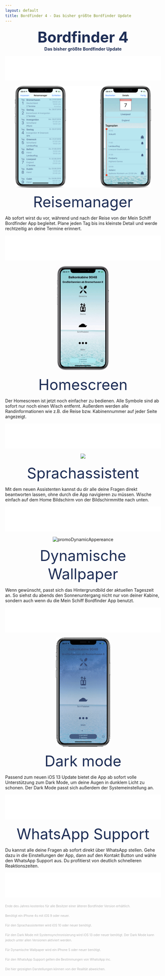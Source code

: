 ```yaml
---
layout: default
title: Bordfinder 4 - Das bisher größte Bordfinder Update
---
```


 <b><center><font color="1E2E56" size="10">Bordfinder 4</font></center></b>
 <b><center><font color="1E2E56">Das bisher größte Bordfinder Update</font></center></b>

 <p style="text-align:center;"><img src="/Promo4.0Resources/whiteBackground.png" alt=" " width="640" height="80"></p>


<p style="text-align:center;"><img src="/Promo4.0Resources/promoManagerCombined.png" alt="TravelMangerPromoImage" width="440" height="327"></p>

<p><center><font color="1E2E56" size="22">Reisemanager</font></center></p>

<p>Ab sofort wirst du vor, während und nach der Reise von der Mein Schiff Bordfinder App begleitet. Plane jeden Tag bis ins kleinste Detail und werde rechtzeitig an deine Termine erinnert.</p>

<p style="text-align:center;"><img src="/Promo4.0Resources/whiteBackground.png" alt=" " width="640" height="80"></p>

<p style="text-align:center;"><img src="/Promo4.0Resources/promoHomescreen.gif" alt="promoHomescreenImage"></p>

<p><center><font color="1E2E56" size="22">Homescreen</font></center></p>

<p>Der Homescreen ist jetzt noch einfacher zu bedienen. Alle Symbole sind ab sofort nur noch einen Wisch entfernt. Außerdem werden alle Randinformationen wie z.B. die Reise bzw. Kabinennummer auf jeder Seite angezeigt.</p>

<p style="text-align:center;"><img src="/Promo4.0Resources/whiteBackground.png" alt=" " width="640" height="80"></p>

<p style="text-align:center;"><img src="/Promo4.0Resources/siriDemoCombined.gif" alt=" " width="300" heighst="125"></p>

<p><center><font color="1E2E56" size="22">Sprachassistent</font></center></p>

<p>Mit dem neuen Assistenten kannst du dir alle deine Fragen direkt beantworten lassen, ohne durch die App navigieren zu müssen. Wische einfach auf dem Home Bildschirm von der Bildschirmmitte nach unten.</p>

<p style="text-align:center;"><img src="/Promo4.0Resources/whiteBackground.png" alt=" " width="640" height="80"></p>


<p style="text-align:center;"><img src="/Promo4.0Resources/promoDynamicAppereance.gif" alt="promoDynamicAppereance" width="175" height="351"></p>

<p><center><font color="1E2E56" size="22">Dynamische Wallpaper</font></center></p>

<p>Wenn gewünscht, passt sich das Hintergrundbild der aktuellen Tageszeit an. So siehst du abends den Sonnenuntergang nicht nur von deiner Kabine, sondern auch wenn du die Mein Schiff Bordfinder App benutzt.</p>

<p style="text-align:center;"><img src="/Promo4.0Resources/whiteBackground.png" alt=" " width="640" height="80"></p>

<p style="text-align:center;"><img src="/Promo4.0Resources/promoDarkMode.gif" alt="promoHomescreen" width="175" height="351"></p>

<p><center><font color="1E2E56" size="22">Dark mode</font></center></p>

<p>Passend zum neuen iOS 13 Update bietet die App ab sofort volle Unterstützung zum Dark Mode, um deine Augen in dunklem Licht zu schonen. Der Dark Mode passt sich außerdem der Systemeinstellung an.</p>

<p style="text-align:center;"><img src="/Promo4.0Resources/whiteBackground.png" alt=" " width="640" height="80"></p>

<p><center><font color="1E2E56" size="22">WhatsApp Support</font></center></p>

<p>Du kannst alle deine Fragen ab sofort direkt über WhatsApp stellen. Gehe dazu in die Einstellungen der App, dann auf den Kontakt Button und wähle den WhatsApp Support aus. Du profitierst von deutlich schnelleren Reaktionszeiten.</p>

<p style="text-align:center;"><img src="/Promo4.0Resources/whiteBackground.png" alt=" " width="640" height="80"></p>

<p><font color="b5b5b5" size="1">Ende des Jahres kostenlos für alle Besitzer einer älteren Bordfinder Version erhältlich.</font></p>
<p><font color="b5b5b5" size="1">Benötigt ein iPhone 4s mit iOS 9 oder neuer.</font></p>
<p><font color="b5b5b5" size="1">Für den Sprachassistenten wird iOS 10 oder neuer benötigt.</font></p>
<p><font color="b5b5b5" size="1">Für den Dark Mode mit Systemsynchronisierung wird iOS 13 oder neuer benötigt. Der Dark Mode kann jedoch unter allen Versionen aktiviert werden.</font></p>
<p><font color="b5b5b5" size="1">Für Dynamische Wallpaper wird ein iPhone 5 oder neuer benötigt.</font></p>
<p><font color="b5b5b5" size="1">Für den WhatsApp Support gelten die Bestimmungen von WhatsApp inc.</font></p>
<p><font color="b5b5b5" size="1">Die hier gezeigten Darstellungen können von der Realität abweichen.</font></p>
